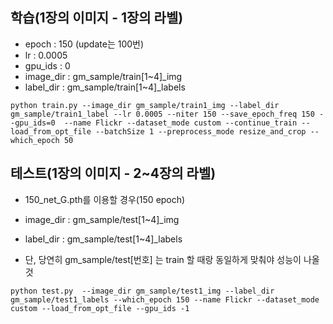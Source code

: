 
## 학습(1장의 이미지 - 1장의 라벨)

- epoch : 150 (update는 100번)
- lr : 0.0005
- gpu_ids : 0
- image_dir : gm_sample/train[1~4]_img
- label_dir : gm_sample/train[1~4]_labels

```
python train.py --image_dir gm_sample/train1_img --label_dir gm_sample/train1_label --lr 0.0005 --niter 150 --save_epoch_freq 150 --gpu_ids=0  --name Flickr --dataset_mode custom --continue_train --load_from_opt_file --batchSize 1 --preprocess_mode resize_and_crop --which_epoch 50
```

## 테스트(1장의 이미지 - 2~4장의 라벨)

- 150_net_G.pth를 이용할 경우(150 epoch)
- image_dir : gm_sample/test[1~4]_img
- label_dir : gm_sample/test[1~4]_labels

- 단, 당연히 gm_sample/test[번호] 는 train 할 때랑 동일하게 맞춰야 성능이 나올 것 

```
python test.py  --image_dir gm_sample/test1_img --label_dir gm_sample/test1_labels --which_epoch 150 --name Flickr --dataset_mode custom --load_from_opt_file --gpu_ids -1 
```
